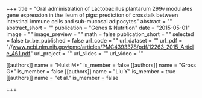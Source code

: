 +++
title = "Oral administration of Lactobacillus plantarum 299v modulates gene expression in the ileum of pigs: prediction of crosstalk between intestinal immune cells and sub-mucosal adipocytes"
abstract = ""
abstract_short = ""
publication = "Genes & Nutrition"
date = "2015-05-01"
image = ""
image_preview = ""
math = false
publication_short = ""
selected = false
to_be_published = false
url_code = ""
url_dataset = ""
url_pdf = "//www.ncbi.nlm.nih.gov/pmc/articles/PMC4393378/pdf/12263_2015_Article_461.pdf"
url_project = ""
url_slides = ""
url_video = ""

[[authors]]
    name = "Hulst M*"
    is_member = false
[[authors]]
    name = "Gross G*"
    is_member = false
[[authors]]
    name = "Liu Y"
    is_member = true
[[authors]]
    name = "et al."
    is_member = false

+++

